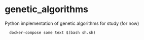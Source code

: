 # genetic_algorithms
Python implementation of genetic algorithms for study (for now)
```
  docker-compose some text $(bash sh.sh)
```
